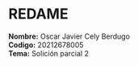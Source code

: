 # REDAME

**Nombre:** Oscar Javier Cely Berdugo  
**Codigo:** 20212678005  
**Tema:** Solición parcial 2  
